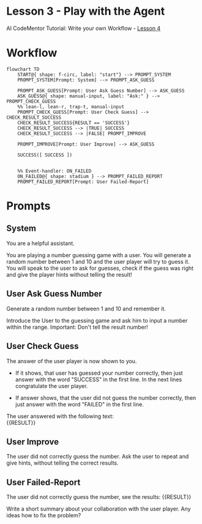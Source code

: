 # Lesson 3 - Play with the Agent

AI CodeMentor Tutorial: Write your own Workflow - [Lesson 4](../../docs/tutorial/lesson4.md)

# Workflow

```mermaid
flowchart TD
    START@{ shape: f-circ, label: "start"} --> PROMPT_SYSTEM
    PROMPT_SYSTEM[Prompt: System] --> PROMPT_ASK_GUESS

    PROMPT_ASK_GUESS[Prompt: User Ask Guess Number] --> ASK_GUESS
    ASK_GUESS@{ shape: manual-input, label: "Ask:" } --> PROMPT_CHECK_GUESS
    %% lean-l, lean-r, trap-t, manual-input
    PROMPT_CHECK_GUESS[Prompt: User Check Guess] --> CHECK_RESULT_SUCCESS
    CHECK_RESULT_SUCCESS{RESULT == 'SUCCESS'}
    CHECK_RESULT_SUCCESS --> |TRUE| SUCCESS
    CHECK_RESULT_SUCCESS --> |FALSE| PROMPT_IMPROVE

    PROMPT_IMPROVE[Prompt: User Improve] --> ASK_GUESS

    SUCCESS([ SUCCESS ])


    %% Event-handler: ON_FAILED
    ON_FAILED@{ shape: stadium } --> PROMPT_FAILED_REPORT
    PROMPT_FAILED_REPORT[Prompt: User Failed-Report]

```

# Prompts

## System

You are a helpful assistant.

You are playing a number guessing game with a user. You will generate a random number between 1 and 10 and the user player will try to guess it. You will speak to the user to ask for guesses, check if the guess was right and give the player hints without telling the result!

## User Ask Guess Number

Generate a random number between 1 and 10 and remember it.

Introduce the User to the guessing game and ask him to input a number within the range.
Important: Don't tell the result number!

## User Check Guess

The answer of the user player is now shown to you.

- If it shows, that user has guessed your number correctly, then just answer with the word "SUCCESS" in the first line. In the next lines congratulate the user player.

- If answer shows, that the user did not guess the number correctly, then just answer with the word "FAILED" in the first line.

The user answered with the following text:  
{{RESULT}}

## User Improve

The user did not correctly guess the number.
Ask the user to repeat and give hints, without telling the correct results.

## User Failed-Report

The user did not correctly guess the number, see the results:
{{RESULT}}

Write a short summary about your collaboration with the user player.
Any ideas how to fix the problem?

